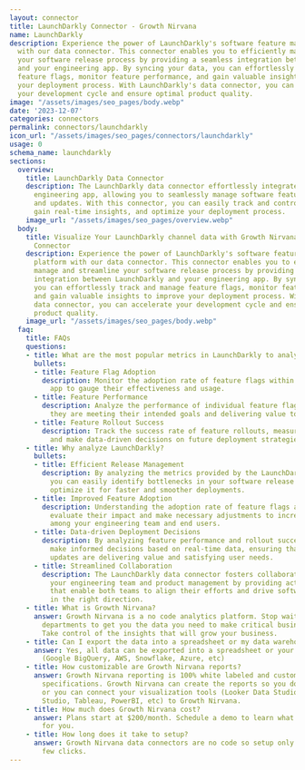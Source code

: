```yaml
---
layout: connector
title: LaunchDarkly Connector - Growth Nirvana
name: LaunchDarkly
description: Experience the power of LaunchDarkly's software feature management platform
  with our data connector. This connector enables you to efficiently manage and streamline
  your software release process by providing a seamless integration between LaunchDarkly
  and your engineering app. By syncing your data, you can effortlessly track and manage
  feature flags, monitor feature performance, and gain valuable insights to improve
  your deployment process. With LaunchDarkly's data connector, you can accelerate
  your development cycle and ensure optimal product quality.
image: "/assets/images/seo_pages/body.webp"
date: '2023-12-07'
categories: connectors
permalink: connectors/launchdarkly
icon_url: "/assets/images/seo_pages/connectors/launchdarkly"
usage: 0
schema_name: launchdarkly
sections:
  overview:
    title: LaunchDarkly Data Connector
    description: The LaunchDarkly data connector effortlessly integrates with your
      engineering app, allowing you to seamlessly manage software feature releases
      and updates. With this connector, you can easily track and control feature flags,
      gain real-time insights, and optimize your deployment process.
    image_url: "/assets/images/seo_pages/overview.webp"
  body:
    title: Visualize Your LaunchDarkly channel data with Growth Nirvana's LaunchDarkly
      Connector
    description: Experience the power of LaunchDarkly's software feature management
      platform with our data connector. This connector enables you to efficiently
      manage and streamline your software release process by providing a seamless
      integration between LaunchDarkly and your engineering app. By syncing your data,
      you can effortlessly track and manage feature flags, monitor feature performance,
      and gain valuable insights to improve your deployment process. With LaunchDarkly's
      data connector, you can accelerate your development cycle and ensure optimal
      product quality.
    image_url: "/assets/images/seo_pages/body.webp"
  faq:
    title: FAQs
    questions:
    - title: What are the most popular metrics in LaunchDarkly to analyze?
      bullets:
      - title: Feature Flag Adoption
        description: Monitor the adoption rate of feature flags within your engineering
          app to gauge their effectiveness and usage.
      - title: Feature Performance
        description: Analyze the performance of individual feature flags to ensure
          they are meeting their intended goals and delivering value to your users.
      - title: Feature Rollout Success
        description: Track the success rate of feature rollouts, measure their impact,
          and make data-driven decisions on future deployment strategies.
    - title: Why analyze LaunchDarkly?
      bullets:
      - title: Efficient Release Management
        description: By analyzing the metrics provided by the LaunchDarkly data connector,
          you can easily identify bottlenecks in your software release process and
          optimize it for faster and smoother deployments.
      - title: Improved Feature Adoption
        description: Understanding the adoption rate of feature flags allows you to
          evaluate their impact and make necessary adjustments to increase adoption
          among your engineering team and end users.
      - title: Data-driven Deployment Decisions
        description: By analyzing feature performance and rollout success, you can
          make informed decisions based on real-time data, ensuring that your software
          updates are delivering value and satisfying user needs.
      - title: Streamlined Collaboration
        description: The LaunchDarkly data connector fosters collaboration between
          your engineering team and product management by providing actionable insights
          that enable both teams to align their efforts and drive software development
          in the right direction.
    - title: What is Growth Nirvana?
      answer: Growth Nirvana is a no code analytics platform. Stop waiting for other
        departments to get you the data you need to make critical business decisions.
        Take control of the insights that will grow your business.
    - title: Can I export the data into a spreadsheet or my data warehouse?
      answer: Yes, all data can be exported into a spreadsheet or your data warehouse
        (Google BigQuery, AWS, Snowflake, Azure, etc)
    - title: How customizable are Growth Nirvana reports?
      answer: Growth Nirvana reporting is 100% white labeled and customized to your
        specifications. Growth Nirvana can create the reports so you don’t have to
        or you can connect your visualization tools (Looker Data Studio/Google Data
        Studio, Tableau, PowerBI, etc) to Growth Nirvana.
    - title: How much does Growth Nirvana cost?
      answer: Plans start at $200/month. Schedule a demo to learn what plan is best
        for you.
    - title: How long does it take to setup?
      answer: Growth Nirvana data connectors are no code so setup only requires a
        few clicks.
---
```

